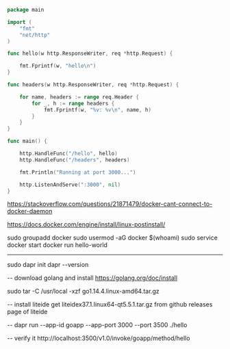 ```go
package main

import (
	"fmt"
	"net/http"
)

func hello(w http.ResponseWriter, req *http.Request) {

	fmt.Fprintf(w, "hello\n")
}

func headers(w http.ResponseWriter, req *http.Request) {

	for name, headers := range req.Header {
		for _, h := range headers {
			fmt.Fprintf(w, "%v: %v\n", name, h)
		}
	}
}

func main() {

	http.HandleFunc("/hello", hello)
	http.HandleFunc("/headers", headers)

	fmt.Println("Running at port 3000...")

	http.ListenAndServe(":3000", nil)
}
```

https://stackoverflow.com/questions/21871479/docker-cant-connect-to-docker-daemon

https://docs.docker.com/engine/install/linux-postinstall/

sudo groupadd docker
sudo usermod -aG docker $(whoami)
sudo service docker start
docker run hello-world

----
sudo dapr init
dapr --version

--
download golang and install
https://golang.org/doc/install

sudo tar -C /usr/local -xzf go1.14.4.linux-amd64.tar.gz

--
install liteide
get liteidex37.1.linux64-qt5.5.1.tar.gz from github releases page of liteide


--
dapr run --app-id goapp --app-port 3000 --port 3500 ./hello

--
verify it
http://localhost:3500/v1.0/invoke/goapp/method/hello





